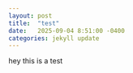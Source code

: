 ```yaml
---
layout: post
title:  "test"
date:   2025-09-04 8:51:00 -0400
categories: jekyll update
---
```


hey this is a test
